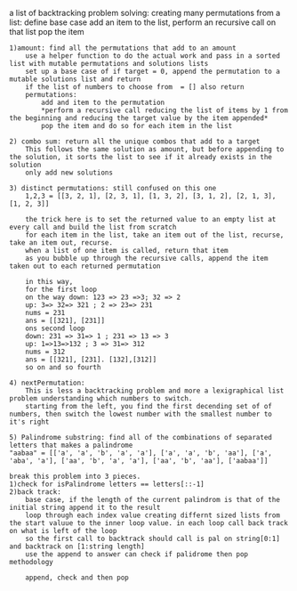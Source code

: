 a list of backtracking problem solving:
creating many permutations from a list:
    define base case
    add an item to the list, perform an recursive call on that list
    pop the item


    1)amount: find all the permutations that add to an amount
        use a helper function to do the actual work and pass in a sorted list with mutable permutations and solutions lists
        set up a base case of if target = 0, append the permutation to a mutable solutions list and return
        if the list of numbers to choose from  = [] also return
        permutations:
            add and item to the permutation
            *perform a recursive call reducing the list of items by 1 from the beginning and reducing the target value by the item appended*
            pop the item and do so for each item in the list

    2) combo sum: return all the unique combos that add to a target
        This follows the same solution as amount, but before appending to the solution, it sorts the list to see if it already exists in the solution
        only add new solutions

    3) distinct permutations: still confused on this one
        1,2,3 = [[3, 2, 1], [2, 3, 1], [1, 3, 2], [3, 1, 2], [2, 1, 3], [1, 2, 3]]

        the trick here is to set the returned value to an empty list at every call and build the list from scratch
        for each item in the list, take an item out of the list, recurse, take an item out, recurse.
        when a list of one item is called, return that item
        as you bubble up through the recursive calls, append the item taken out to each returned permutation

        in this way, 
        for the first loop
        on the way down: 123 => 23 =>3; 32 => 2
        up: 3=> 32=> 321 ; 2 => 23=> 231
        nums = 231
        ans = [[321], [231]]
        ons second loop
        down: 231 => 31=> 1 ; 231 => 13 => 3
        up: 1=>13=>132 ; 3 => 31=> 312
        nums = 312
        ans = [[321], [231]. [132],[312]]
        so on and so fourth

    4) nextPermutation:
        This is less a backtracking problem and more a lexigraphical list problem understanding which numbers to switch.
        starting from the left, you find the first decending set of of numbers, then switch the lowest number with the smallest number to it's right
    
    5) Palindrome substring: find all of the combinations of separated letters that makes a palindrome
    "aabaa" = [['a', 'a', 'b', 'a', 'a'], ['a', 'a', 'b', 'aa'], ['a', 'aba', 'a'], ['aa', 'b', 'a', 'a'], ['aa', 'b', 'aa'], ['aabaa']]

    break this problem into 3 pieces. 
    1)check for isPalindrome letters == letters[::-1]
    2)back track:
        base case, if the length of the current palindrom is that of the initial string append it to the result
        loop through each index value creating differnt sized lists from the start valuue to the inner loop value. in each loop call back track on what is left of the loop
        so the first call to backtrack should call is pal on string[0:1] and backtrack on [1:string length]
        use the append to answer can check if palidrome then pop methodology

        append, check and then pop
